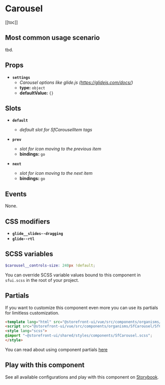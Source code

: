 # Carousel

<!-- No Component description -->


[[toc]]


## Most common usage scenario

tbd.


## Props

- **`settings`**
  - _Carousel options like glide.js (https://glidejs.com/docs/)_
  - **type:** `object`
  - **defaultValue:** `{}`


## Slots

- **`default`**
  - _default slot for SfCarouselItem tags_

- **`prev`**
  - _slot for icon moving to the previous item_
  - **bindings:** `go`

- **`next`**
  - _slot for icon moving to the next item_
  - **bindings:** `go`


## Events

None.


## CSS modifiers

- **`glide__slides--dragging`**
- **`glide--rtl`**


## SCSS variables

```scss
$carousel__controls-size: 240px !default;
```

You can override SCSS variable values bound to this component in `sfui.scss` in the root of your project.


## Partials

If you want to customize this component even more you can use its partials for limitless customization.

```html
<template lang="html" src="@storefront-ui/vue/src/components/organisms/SfCarousel/SfCarousel.html"></template>
<script src="@storefront-ui/vue/src/components/organisms/SfCarousel/SfCarousel.js"></script>
<style lang="scss">
@import "~@storefront-ui/shared/styles/components/SfCarousel.scss";
</style>
```

You can read about using component partials [here](docs.storefrontui.io/customization)


## Play with this component

See all available configurations and play with this component on <a href="https://storybook.storefrontui.io/?path=/story/">Storybook</a>.
